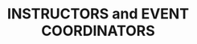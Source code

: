 ---
layout: page
title: INSTRUCTORS and EVENT COORDINATORS
permalink: our-team.html
description:
team:
  - - name: Rob Fatland
      title: UW Cloud Czar for Research
      affiliate: eScience & UW-IT
      image_url: https://geohackweek.github.io/ghw2017/images/6199513.jpeg
      github_user: robfatland

    - name: Don Setiawan
      title: Environmental Data Specialist
      affiliate: APL & eScience
      image_url: https://geohackweek.github.io/ghw2017/images/17802172.jpeg
      github_user: lsetiawan

    - name: Amanda Tan
      title: Data Scientist
      affiliate: eScience & UW-IT
      image_url: https://geohackweek.github.io/ghw2017/images/Amanda-Tan-300x300.jpg
      github_user: cloudmaven

  - - name: Anthony Arendt
      title: Principal Research Scientist
      affiliate: eScience & APL
      image_url: https://geohackweek.github.io/ghw2017/images/4993098.jpeg
      github_user: aaarendt

    - name: Wu-Jung Lee
      title: Research Associate
      affiliate: APL
      image_url: https://leewujung.github.io/img/wjlee_pic-01.jpg
      github_user: leewujung

    - name: Friedrich Knuth
      title: OOI Data Evaluator
      affiliate: Rutgers University
      image_url: https://avatars0.githubusercontent.com/u/10554254?s=400&v=4
      github_user: friedrichknuth

  - - name: Aaron Marburg
      title: Senior Research Engineer
      affiliate: APL
      image_url: https://avatars2.githubusercontent.com/u/122743?s=460&v=4
      github_user: amarburg

    - name: Valentina Staneva
      title: eScience Data Scientist
      affiliate: eScience
      image_url: http://escience.washington.edu/wp-content/uploads/2015/09/Bio_Valentina-Staneva.jpg
      github_user: valentina-s

    - name: Deb Kelley
      title: Professor
      affiliate: UW School of Oceanography
      image_url: https://coenv-media-gene1ufvxiloffjq.stackpathdns.com/2014/04/Debbie-Kelley-528x528.jpg
---